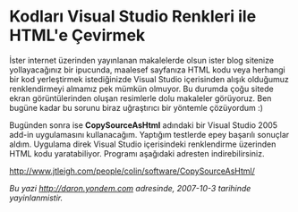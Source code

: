 # Kodları Visual Studio Renkleri ile HTML'e Çevirmek
İster internet üzerinden yayınlanan makalelerde olsun ister blog
sitenize yollayacağınız bir ipucunda, maalesef sayfanıza HTML kodu veya
herhangi bir kod yerleştirmek istediğinizde Visual Studio içerisinden
alışık olduğumuz renklendirmeyi almamız pek mümkün olmuyor. Bu durumda
çoğu sitede ekran görüntülerinden oluşan resimlerle dolu makaleler
görüyoruz. Ben bugüne kadar bu sorunu biraz uğraştırıcı bir yöntemle
çözüyordum :)

Bugünden sonra ise **CopySourceAsHtml** adındaki bir Visual Studio 2005
add-in uygulamasını kullanacağım. Yaptığım testlerde epey başarılı
sonuçlar aldım. Uygulama direk Visual Studio içerisindeki renklendirme
üzerinden HTML kodu yaratabiliyor. Programı aşağıdaki adresten
indirebilirsiniz.

<http://www.jtleigh.com/people/colin/software/CopySourceAsHtml/>



*Bu yazi http://daron.yondem.com adresinde, 2007-10-3 tarihinde yayinlanmistir.*
